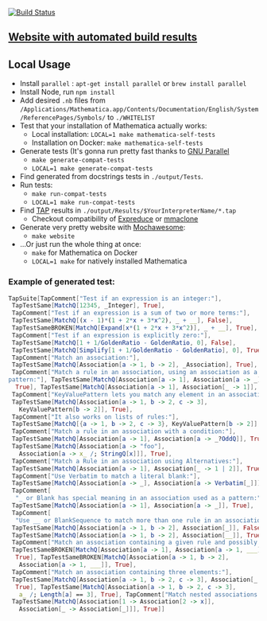 [![Build Status](https://travis-ci.org/darvin/MMATestSuiteGenerator.svg?branch=master)](https://travis-ci.org/darvin/MMATestSuiteGenerator)

## [Website with automated build results](https://darvin.github.io/MMATestSuiteGenerator/)

## Local Usage

   - Install `parallel` : `apt-get install parallel` or `brew install parallel`
   - Install Node, run `npm install`
   - Add desired `.nb` files from `/Applications/Mathematica.app/Contents/Documentation/English/System/ReferencePages/Symbols/` to `./WHITELIST`
   - Test that your installation of Mathematica actually works:
      - Local installation: `LOCAL=1 make mathematica-self-tests`
      - Installation on Docker: `make mathematica-self-tests`
   - Generate tests (It's gonna run pretty fast thanks to [GNU Parallel](https://www.gnu.org/software/parallel/)
      - `make generate-compat-tests`
      - `LOCAL=1 make generate-compat-tests`
   - Find generated from docstrings tests in `./output/Tests`.
   - Run tests:
      - `make run-compat-tests`
      - `LOCAL=1 make run-compat-tests`
   - Find [TAP](https://testanything.org/) results in `./output/Results/$YourInterpreterName/*.tap`
      - Checkout compatibility of [Expreduce](https://github.com/corywalker/expreduce) or [mmaclone](https://github.com/jyh1/mmaclone)
   - Generate very pretty website with [Mochawesome](https://github.com/adamgruber/mochawesome):
      - `make website`
   - ...Or just run the whole thing at once:
      - `make` for Mathematica on Docker
      - `LOCAL=1 make` for natively installed Mathematica


   
### Example of generated test:



```Mathematica
TapSuite[TapComment["Test if an expression is an integer:"], 
 TapTestSame[MatchQ[12345, _Integer], True], 
 TapComment["Test if an expression is a sum of two or more terms:"], 
 TapTestSame[MatchQ[(x - 1)*(1 + 2*x + 3*x^2), _ + __], False], 
 TapTestSameBROKEN[MatchQ[Expand[x*(1 + 2*x + 3*x^2)], _ + __], True], 
 TapComment["Test if an expression is explicitly zero:"], 
 TapTestSame[MatchQ[1 + 1/GoldenRatio - GoldenRatio, 0], False], 
 TapTestSame[MatchQ[Simplify[1 + 1/GoldenRatio - GoldenRatio], 0], True], 
 TapComment["Match an association:"], 
 TapTestSame[MatchQ[Association[a -> 1, b -> 2], _Association], True], 
 TapComment["Match a rule in an association, using an association as a \
pattern:"], TapTestSame[MatchQ[Association[a -> 1], Association[a -> _]], 
  True], TapTestSame[MatchQ[Association[a -> 1], Association[_ -> 1]], True], 
 TapComment["KeyValuePattern lets you match any element in an association:"], 
 TapTestSame[MatchQ[Association[a -> 1, b -> 2, c -> 3], 
   KeyValuePattern[b -> 2]], True], 
 TapComment["It also works on lists of rules:"], 
 TapTestSame[MatchQ[{a -> 1, b -> 2, c -> 3}, KeyValuePattern[b -> 2]], True], 
 TapComment["Match a rule in an association with a condition:"], 
 TapTestSame[MatchQ[Association[a -> 1], Association[a -> _?OddQ]], True], 
 TapTestSame[MatchQ[Association[a -> "foo"], 
   Association[a -> x_ /; StringQ[x]]], True], 
 TapComment["Match a Rule in an association using Alternatives:"], 
 TapTestSame[MatchQ[Association[a -> 1], Association[_ -> 1 | 2]], True], 
 TapComment["Use Verbatim to match a literal blank:"], 
 TapTestSame[MatchQ[Association[a -> _], Association[a -> Verbatim[_]]], True], 
 TapComment[
  "_ or Blank has special meaning in an association used as a pattern:"], 
 TapTestSame[MatchQ[Association[a -> 1], Association[a -> _]], True], 
 TapComment[
  "Use __ or BlankSequence to match more than one rule in an association:"], 
 TapTestSame[MatchQ[Association[a -> 1, b -> 2], Association[_]], False], 
 TapTestSame[MatchQ[Association[a -> 1, b -> 2], Association[__]], True], 
 TapComment["Match an association containing a given rule and possibly more:"], 
 TapTestSameBROKEN[MatchQ[Association[a -> 1], Association[a -> 1, ___]], 
  True], TapTestSameBROKEN[MatchQ[Association[a -> 1, b -> 2], 
   Association[a -> 1, ___]], True], 
 TapComment["Match an association containing three elements:"], 
 TapTestSame[MatchQ[Association[a -> 1, b -> 2, c -> 3], Association[_, _, _]], 
  True], TapTestSame[MatchQ[Association[a -> 1, b -> 2, c -> 3], 
   a_ /; Length[a] == 3], True], TapComment["Match nested associations:"], 
 TapTestSame[MatchQ[Association[1 -> Association[2 -> x]], 
   Association[_ -> Association[_]]], True]]

```



